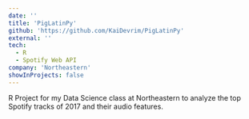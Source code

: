 ```yaml
---
date: ''
title: 'PigLatinPy'
github: 'https://github.com/KaiDevrim/PigLatinPy'
external: ''
tech:
  - R
  - Spotify Web API
company: 'Northeastern'
showInProjects: false
---
```


R Project for my Data Science class at Northeastern to analyze the top Spotify tracks of 2017 and their audio features.
